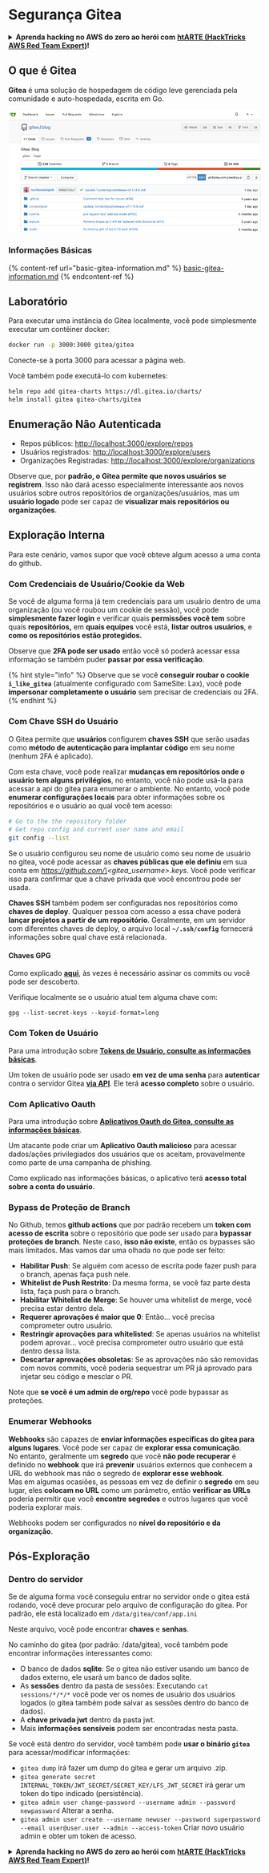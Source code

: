 # Segurança Gitea

<details>

<summary><strong>Aprenda hacking no AWS do zero ao herói com</strong> <a href="https://training.hacktricks.xyz/courses/arte"><strong>htARTE (HackTricks AWS Red Team Expert)</strong></a><strong>!</strong></summary>

Outras formas de apoiar o HackTricks:

* Se você quer ver sua **empresa anunciada no HackTricks** ou **baixar o HackTricks em PDF**, confira os [**PLANOS DE ASSINATURA**](https://github.com/sponsors/carlospolop)!
* Adquira o [**material oficial PEASS & HackTricks**](https://peass.creator-spring.com)
* Descubra [**A Família PEASS**](https://opensea.io/collection/the-peass-family), nossa coleção exclusiva de [**NFTs**](https://opensea.io/collection/the-peass-family)
* **Junte-se ao grupo** 💬 [**Discord**](https://discord.gg/hRep4RUj7f) ou ao grupo [**telegram**](https://t.me/peass) ou **siga-me** no **Twitter** 🐦 [**@carlospolopm**](https://twitter.com/carlospolopm)**.**
* **Compartilhe suas técnicas de hacking enviando PRs para os repositórios github** [**HackTricks**](https://github.com/carlospolop/hacktricks) e [**HackTricks Cloud**](https://github.com/carlospolop/hacktricks-cloud).

</details>

## O que é Gitea

**Gitea** é uma solução de hospedagem de código leve gerenciada pela comunidade e auto-hospedada, escrita em Go.

![](<../../.gitbook/assets/image (5) (1) (1) (1) (1).png>)

### Informações Básicas

{% content-ref url="basic-gitea-information.md" %}
[basic-gitea-information.md](basic-gitea-information.md)
{% endcontent-ref %}

## Laboratório

Para executar uma instância do Gitea localmente, você pode simplesmente executar um contêiner docker:
```bash
docker run -p 3000:3000 gitea/gitea
```
Conecte-se à porta 3000 para acessar a página web.

Você também pode executá-lo com kubernetes:
```
helm repo add gitea-charts https://dl.gitea.io/charts/
helm install gitea gitea-charts/gitea
```
## Enumeração Não Autenticada

* Repos públicos: [http://localhost:3000/explore/repos](http://localhost:3000/explore/repos)
* Usuários registrados: [http://localhost:3000/explore/users](http://localhost:3000/explore/users)
* Organizações Registradas: [http://localhost:3000/explore/organizations](http://localhost:3000/explore/organizations)

Observe que, por **padrão, o Gitea permite que novos usuários se registrem**. Isso não dará acesso especialmente interessante aos novos usuários sobre outros repositórios de organizações/usuários, mas um **usuário logado** pode ser capaz de **visualizar mais repositórios ou organizações**.

## Exploração Interna

Para este cenário, vamos supor que você obteve algum acesso a uma conta do github.

### Com Credenciais de Usuário/Cookie da Web

Se você de alguma forma já tem credenciais para um usuário dentro de uma organização (ou você roubou um cookie de sessão), você pode **simplesmente fazer login** e verificar quais **permissões você tem** sobre quais **repositórios,** em **quais equipes** você está, **listar outros usuários**, e **como os repositórios estão protegidos.**

Observe que **2FA pode ser usado** então você só poderá acessar essa informação se também puder **passar por essa verificação**.

{% hint style="info" %}
Observe que se você **conseguir roubar o cookie `i_like_gitea`** (atualmente configurado com SameSite: Lax), você pode **impersonar completamente o usuário** sem precisar de credenciais ou 2FA.
{% endhint %}

### Com Chave SSH do Usuário

O Gitea permite que **usuários** configurem **chaves SSH** que serão usadas como **método de autenticação para implantar código** em seu nome (nenhum 2FA é aplicado).

Com esta chave, você pode realizar **mudanças em repositórios onde o usuário tem alguns privilégios**, no entanto, você não pode usá-la para acessar a api do gitea para enumerar o ambiente. No entanto, você pode **enumerar configurações locais** para obter informações sobre os repositórios e o usuário ao qual você tem acesso:
```bash
# Go to the the repository folder
# Get repo config and current user name and email
git config --list
```
Se o usuário configurou seu nome de usuário como seu nome de usuário no gitea, você pode acessar as **chaves públicas que ele definiu** em sua conta em _https://github.com/\<gitea\_username>.keys_. Você pode verificar isso para confirmar que a chave privada que você encontrou pode ser usada.

**Chaves SSH** também podem ser configuradas nos repositórios como **chaves de deploy**. Qualquer pessoa com acesso a essa chave poderá **lançar projetos a partir de um repositório**. Geralmente, em um servidor com diferentes chaves de deploy, o arquivo local **`~/.ssh/config`** fornecerá informações sobre qual chave está relacionada.

#### Chaves GPG

Como explicado [**aqui**](broken-reference/), às vezes é necessário assinar os commits ou você pode ser descoberto.

Verifique localmente se o usuário atual tem alguma chave com:
```shell
gpg --list-secret-keys --keyid-format=long
```
### Com Token de Usuário

Para uma introdução sobre [**Tokens de Usuário, consulte as informações básicas**](basic-gitea-information.md#personal-access-tokens).

Um token de usuário pode ser usado **em vez de uma senha** para **autenticar** contra o servidor Gitea [**via API**](https://try.gitea.io/api/swagger#/). Ele terá **acesso completo** sobre o usuário.

### Com Aplicativo Oauth

Para uma introdução sobre [**Aplicativos Oauth do Gitea, consulte as informações básicas**](./#with-oauth-application).

Um atacante pode criar um **Aplicativo Oauth malicioso** para acessar dados/ações privilegiados dos usuários que os aceitam, provavelmente como parte de uma campanha de phishing.

Como explicado nas informações básicas, o aplicativo terá **acesso total sobre a conta do usuário**.

### Bypass de Proteção de Branch

No Github, temos **github actions** que por padrão recebem um **token com acesso de escrita** sobre o repositório que pode ser usado para **bypassar proteções de branch**. Neste caso, **isso não existe**, então os bypasses são mais limitados. Mas vamos dar uma olhada no que pode ser feito:

* **Habilitar Push**: Se alguém com acesso de escrita pode fazer push para o branch, apenas faça push nele.
* **Whitelist de Push Restrito**: Da mesma forma, se você faz parte desta lista, faça push para o branch.
* **Habilitar Whitelist de Merge**: Se houver uma whitelist de merge, você precisa estar dentro dela.
* **Requerer aprovações é maior que 0**: Então... você precisa comprometer outro usuário.
* **Restringir aprovações para whitelisted**: Se apenas usuários na whitelist podem aprovar... você precisa comprometer outro usuário que está dentro dessa lista.
* **Descartar aprovações obsoletas**: Se as aprovações não são removidas com novos commits, você poderia sequestrar um PR já aprovado para injetar seu código e mesclar o PR.

Note que **se você é um admin de org/repo** você pode bypassar as proteções.

### Enumerar Webhooks

**Webhooks** são capazes de **enviar informações específicas do gitea para alguns lugares**. Você pode ser capaz de **explorar essa comunicação**.\
No entanto, geralmente um **segredo** que você **não pode recuperar** é definido no **webhook** que irá **prevenir** usuários externos que conhecem a URL do webhook mas não o segredo de **explorar esse webhook**.\
Mas em algumas ocasiões, as pessoas em vez de definir o **segredo** em seu lugar, eles **colocam no URL** como um parâmetro, então **verificar as URLs** poderia permitir que você **encontre segredos** e outros lugares que você poderia explorar mais.

Webhooks podem ser configurados no **nível do repositório e da organização**.

## Pós-Exploração

### Dentro do servidor

Se de alguma forma você conseguiu entrar no servidor onde o gitea está rodando, você deve procurar pelo arquivo de configuração do gitea. Por padrão, ele está localizado em `/data/gitea/conf/app.ini`

Neste arquivo, você pode encontrar **chaves** e **senhas**.

No caminho do gitea (por padrão: /data/gitea), você também pode encontrar informações interessantes como:

* O banco de dados **sqlite**: Se o gitea não estiver usando um banco de dados externo, ele usará um banco de dados sqlite.
* As **sessões** dentro da pasta de sessões: Executando `cat sessions/*/*/*` você pode ver os nomes de usuário dos usuários logados (o gitea também pode salvar as sessões dentro do banco de dados).
* A **chave privada jwt** dentro da pasta jwt.
* Mais **informações sensíveis** podem ser encontradas nesta pasta.

Se você está dentro do servidor, você também pode **usar o binário `gitea`** para acessar/modificar informações:

* `gitea dump` irá fazer um dump do gitea e gerar um arquivo .zip.
* `gitea generate secret INTERNAL_TOKEN/JWT_SECRET/SECRET_KEY/LFS_JWT_SECRET` irá gerar um token do tipo indicado (persistência).
* `gitea admin user change-password --username admin --password newpassword` Alterar a senha.
* `gitea admin user create --username newuser --password superpassword --email user@user.user --admin --access-token` Criar novo usuário admin e obter um token de acesso.

<details>

<summary><strong>Aprenda hacking no AWS do zero ao herói com</strong> <a href="https://training.hacktricks.xyz/courses/arte"><strong>htARTE (HackTricks AWS Red Team Expert)</strong></a><strong>!</strong></summary>

Outras formas de apoiar o HackTricks:

* Se você quer ver sua **empresa anunciada no HackTricks** ou **baixar o HackTricks em PDF** Confira os [**PLANOS DE ASSINATURA**](https://github.com/sponsors/carlospolop)!
* Adquira o [**merchandising oficial do PEASS & HackTricks**](https://peass.creator-spring.com)
* Descubra [**A Família PEASS**](https://opensea.io/collection/the-peass-family), nossa coleção de [**NFTs**](https://opensea.io/collection/the-peass-family) exclusivos
* **Junte-se ao grupo** 💬 [**Discord**](https://discord.gg/hRep4RUj7f) ou ao [**grupo do telegram**](https://t.me/peass) ou **siga** me no **Twitter** 🐦 [**@carlospolopm**](https://twitter.com/carlospolopm)**.**
* **Compartilhe suas dicas de hacking enviando PRs para os repositórios** [**HackTricks**](https://github.com/carlospolop/hacktricks) e [**HackTricks Cloud**](https://github.com/carlospolop/hacktricks-cloud) no github.

</details>
